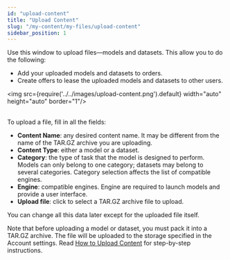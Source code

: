 ```yaml
---
id: "upload-content"
title: "Upload Content"
slug: "/my-content/my-files/upload-content"
sidebar_position: 1
---
```


Use this window to upload files—models and datasets. This allow you to do the following:

- Add your uploaded models and datasets to orders.
- Create offers to lease the uploaded models and datasets to other users.

<img src={require('../../images/upload-content.png').default} width="auto" height="auto" border="1"/>
<br/>
<br/>

To upload a file, fill in all the fields:

- **Content Name**: any desired content name. It may be different from the name of the TAR.GZ archive you are uploading.
- **Content Type**: either a model or a dataset.
- **Category**: the type of task that the model is designed to perform. Models can only belong to one category; datasets may belong to several categories. Category selection affects the list of compatible engines.
- **Engine**: compatible engines. Engine are required to launch models and provide a user interface.
- **Upload file**: click to select a TAR.GZ archive file to upload.

You can change all this data later except for the uploaded file itself.

Note that before uploading a model or dataset, you must pack it into a TAR.GZ archive. The file will be uploaded to the storage specified in the Account settings. Read [How to Upload Content](/marketplace/guides/upload) for step-by-step instructions.